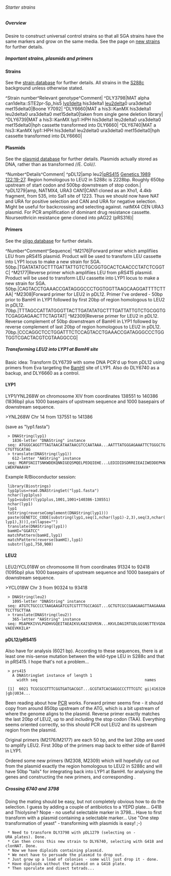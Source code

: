 ###### Starter strains

##### Overview

Desire to construct universal control strains so that all SGA strains
have the same markers and grow on the same media. See the page on [new
strains](robot:up-to-date_screen_data#genotype_of_the_new_strains_for_future_robot_work_20_07_10 "wikilink")
for further details.

##### Important strains, plasmids and primers

#### Strains

See the [strain
database](http://minch-moor.ncl.ac.uk/fmi/iwp/cgi?-db=FuriousFive&-startsession "wikilink")
for further details. All strains in the
[S288c](http://wiki.yeastgenome.org/index.php/Commonly_used_strains#S288C "wikilink")
background unless otherwise stated.

\^Strain number\^Relevant genotype\^Comment| \^DLY3798|MAT alpha
can1delta::STE2pr-Sp\_his5
[lyp1delta](http://www.yeastgenome.org/cgi-bin/locus.fpl?locus=LYP1 "wikilink")
his3delta1
[leu2delta](http://www.yeastgenome.org/cgi-bin/locus.fpl?locus=LEU2 "wikilink")0
ura3delta0 met15delta0|Boone Y7092| \^DLY6660|MAT a his3::KanMX
his3delta1 leu2delta0 ura3delta0 met15delta0|taken from single gene
deletion library| \^DLY6739|MAT a his3::KanMX lyp1::HPH his3delta1
leu2delta0 ura3delta0 met15delta0|hph cassette transformed into DLY6660|
\^DLY6740|MAT a his3::KanMX lyp1::HPH his3delta1 leu2delta0 ura3delta0
met15delta0|hph cassette transformed into DLY6660|

#### Plasmids

See the [plasmid
database](http://minch-moor.ncl.ac.uk/fmi/iwp/cgi?-db=pDL&-loadframes "wikilink")
for further details. Plasmids actually stored as DNA, rather than as
transformed //E. Coli//.

\^Number\^Details\^Comment| \^pDL12|amp
leu2|[pRS415](http://genome-www.stanford.edu/vectordb/vector_descrip/PRS415.html "wikilink")
[Genetics 1989
122:19-27](http://www.genetics.org/cgi/content/abstract/122/1/19 "wikilink").
Region homologous to LEU2 in S288c is 2228bp. Roughly 650bp upstream of
start codon and 500bp downstream of stop codon.| \^pDL1279|amp, NATMX4,
URA3 CAN1|CAN1 cloned as an Xho1, 4.4kb fragment, from 535, into Sal1
site of 1223. Thus we should now have NAT and URA for positive selection
and CAN and URA for negative selection. Might be useful for backcrossing
and selecting against. natMX4 CEN URA3 plasmid. For PCR amplification of
dominant drug resistance cassette. Nourseothricin resistance gene cloned
into pAG22 (pRS316)|

#### Primers

See the [oligo
database](http://minch-moor.ncl.ac.uk/fmi/iwp/cgi?-db=oligo&-loadframes "wikilink")
for further details.

\^Number\^Comment\^Sequence| \^M2176|Forward primer which amplifiies LEU
from pRS415 plasmid. Product will be used to transform LEU cassette into
LYP1 locus to make a new strain for SGA.
50bp.|TGATATATGCTTTGATTATTGTCTGCGGTGCACTCAACCCTATCTCGGTC|
\^M2177|Reverse primer which amplifiies LEU from pRS415 plasmid. Product
will be used to transform LEU cassette into LYP1 locus to make a new
strain for SGA.
50bp.|CAGTACCTGAAACCGATAGGGCCCTGGTGGTTAAGCAAGGATTTTCTTAA|
\^M2308|Forward primer for LEU2 in pDL12. Primer I've ordered - 50bp
prior to BamHI in LYP1 followed by first 20bp of region homologous to
LEU2 in pDL12.
70bp.|TTTAGCCATTATGGGTTACTTGATATATGCTTTGATTATTGTCTGCGGTGTCGAGGAGAACTTCTAGTAT|
\^M2309|Reverse primer for LEU2 in pDL12. Reverse complement of 50bp
downstream of BamHI in LYP1 followed by reverse complement of last 20bp
of region homologous to LEU2 in pDL12.
70bp.|CCCAGGCTCCTGGATTTCTCCAGTACCTGAAACCGATAGGGCCCTGGTGGTCGACTACGTCGTAAGGCCG|

##### Transforming LEU2 into LYP1 at BamHI site

Basic idea: Transform DLY6739 with some DNA PCR'd up from pDL12 using
primers from Eva targeting the
[BamHI](http://en.wikipedia.org/wiki/BamHI "wikilink") site of LYP1.
Also do DLY6740 as a backup, and DLY6660 as a control.

#### LYP1

LYP1/YNL268W on chromosome XIV from coordinates 138551 to 140386
(1836bp) plus 1000 basepairs of upstream sequence and 1000 basepairs of
downstream sequence.

&gt;YNL268W Chr 14 from 137551 to 141386

(save as "lyp1.fasta")

` > DNAString(lyp1)`\
`   1836-letter "DNAString" instance`\
` seq: ATGGGCAGGTTTAGTAACATAATAACGTCCAATAAA...AATTTATGGGAGAAATTCTGGGCTGCTGTTGCATAG`\
` > translate(DNAString(lyp1))`\
`   612-letter "AAString" instance`\
` seq: MGRFSNIITSNKWDEKQNNIGEQSMQELPEDQIEHE...LEDIDIDSDRREIEAIIWEDDEPKNLWEKFWAAVA*`

Example R/Bioconductor session:

` library(Biostrings)`\
` lyp1plus=read.DNAStringSet("lyp1.fasta")`\
` nchar(lyp1plus)`\
` lyp1=substr(lyp1plus,1001,1001+140386-138551)`\
` nchar(lyp1)`\
` lyp1`\
` toString(reverseComplement(DNAString(lyp1)))`\
` paste(GENETIC_CODE[substring(lyp1,seq(1,nchar(lyp1)-2,3),seq(3,nchar(lyp1),3))],collapse="")`\
` translate(DNAString(lyp1))`\
` bamHI="GGATCC"`\
` matchPattern(bamHI,lyp1)`\
` matchPattern(reverse(bamHI),lyp1)`\
` substr(lyp1,750,900)`

#### LEU2

LEU2/YCL018W on chromosome III from coordinates 91324 to 92418 (1095bp)
plus 1000 basepairs of upstream sequence and 1000 basepairs of
downstream sequence.

&gt;YCL018W Chr 3 from 90324 to 93418

` > DNAString(leu2)`\
`   1095-letter "DNAString" instance`\
` seq: ATGTCTGCCCCTAAGAAGATCGTCGTTTTGCCAGGT...GCTGTCGCCGAAGAAGTTAAGAAAATCCTTGCTTAA`\
` > translate(DNAString(leu2))`\
`   365-letter "AAString" instance`\
` seq: MSAPKKIVVLPGDHVGQEITAEAIKVLKAISDVRSN...KKVLDAGIRTGDLGGSNSTTEVGDAVAEEVKKILA*`

#### pDL12/pRS415

Also have for analysis (6021 bp). According to these sequences, there is
at least one mis-sense mutation between the wild-type LEU in S288c and
that in pRS415. I hope that's not a problem...

` > prs415`\
`   A DNAStringSet instance of length 1`\
`     width seq                                               names               `\
` [1]  6021 TCGCGCGTTTCGGTGATGACGGT...GCGTATCACGAGGCCCTTTCGTC gi|416320|gb|U034...`

Been reading about how
[PCR](http://en.wikipedia.org/wiki/Polymerase_chain_reaction "wikilink")
works. Forward primer seems fine - it should copy from around 850bp
upstream of the ATG, which is a bit upstream of where the genome aligns
to the plasmid. Reverse primer exactly matches the last 20bp of LEU2, up
to and including the stop codon (TAA). Everything seems oriented
correctly, so this should PCR out LEU2 and its upstream region from the
plasmid.

Original primers (M2176/M2177) are each 50 bp, and the last 20bp are
used to amplify LEU2. First 30bp of the primers map back to either side
of BamHI in LYP1.

Ordered some new primers (M2308, M2309) which will hopefully cut out
from the plasmid exactly the region homologous to LEU2 in S288c and will
have 50bp "tails" for integrating back into LYP1 at BamHI. for analysing
the genes and constructing the new primers, and corresponding .

##### Crossing 6740 and 3798

Doing the mating should be easy, but not completely obvious how to do
the selection. I guess by adding a couple of antibiotics to a YEPD
plate... G418 and Thiolysine? Nope - no useful selectable marker in
3798... Have to first transform with a plasmid containing a selectable
marker... Use "One step transformation of yeast" - transforming with
plasmids is easy! ;-)

` * Need to transform DLY3798 with pDL1279 (selecting on -URA plates). Done.`\
` * Can then cross this new strain to DLY6740, selecting with G418 and clonNAT. Done.`\
` * Now we have diploids containing plasmid.`\
` * We next have to persuade the plasmid to drop out.`\
` * Just grow up a load of colonies - some will just drop it - done.`\
` * Have diploids without the plasmid on a G418 plate.`\
` * Then sporulate and disect tetrads...`
